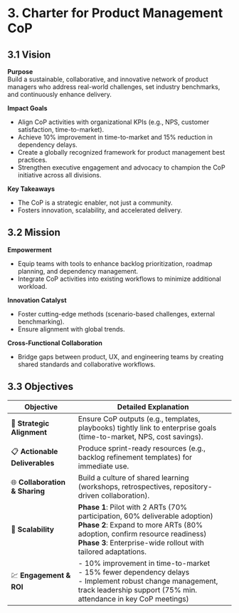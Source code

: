 # 3. Charter for Product Management CoP

## 3.1 Vision

**Purpose**  
Build a sustainable, collaborative, and innovative network of product managers who address real-world challenges, set industry benchmarks, and continuously enhance delivery.

**Impact Goals**  
- Align CoP activities with organizational KPIs (e.g., NPS, customer satisfaction, time-to-market).  
- Achieve 10% improvement in time-to-market and 15% reduction in dependency delays.  
- Create a globally recognized framework for product management best practices.  
- Strengthen executive engagement and advocacy to champion the CoP initiative across all divisions.

**Key Takeaways**  
- The CoP is a strategic enabler, not just a community.  
- Fosters innovation, scalability, and accelerated delivery.

## 3.2 Mission

**Empowerment**  
- Equip teams with tools to enhance backlog prioritization, roadmap planning, and dependency management.  
- Integrate CoP activities into existing workflows to minimize additional workload.

**Innovation Catalyst**  
- Foster cutting-edge methods (scenario-based challenges, external benchmarking).  
- Ensure alignment with global trends.

**Cross-Functional Collaboration**  
- Bridge gaps between product, UX, and engineering teams by creating shared standards and collaborative workflows.

## 3.3 Objectives

| Objective                     | Detailed Explanation                                                                                                                                                                                                |
|------------------------------|---------------------------------------------------------------------------------------------------------------------------------------------------------------------------------------------------------------------|
| 🎯 **Strategic Alignment**   | Ensure CoP outputs (e.g., templates, playbooks) tightly link to enterprise goals (time-to-market, NPS, cost savings).                                                                                                                                      |
| 📋 **Actionable Deliverables** | Produce sprint-ready resources (e.g., backlog refinement templates) for immediate use.                                                                                                                                                                    |
| 🌐 **Collaboration & Sharing** | Build a culture of shared learning (workshops, retrospectives, repository-driven collaboration).                                                                                                                                                          |
| 🌱 **Scalability**           | **Phase 1**: Pilot with 2 ARTs (70% participation, 60% deliverable adoption)<br/>**Phase 2**: Expand to more ARTs (80% adoption, confirm resource readiness)<br/>**Phase 3**: Enterprise-wide rollout with tailored adaptations.                             |
| 💹 **Engagement & ROI**      | - 10% improvement in time-to-market<br/>- 15% fewer dependency delays<br/>- Implement robust change management, track leadership support (75% min. attendance in key CoP meetings)                                                                        |

